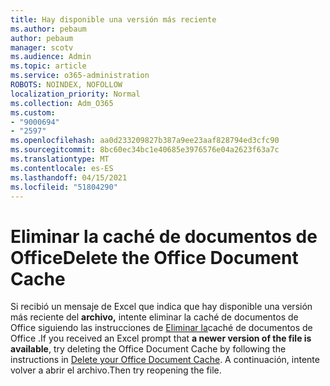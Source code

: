```yaml
---
title: Hay disponible una versión más reciente
ms.author: pebaum
author: pebaum
manager: scotv
ms.audience: Admin
ms.topic: article
ms.service: o365-administration
ROBOTS: NOINDEX, NOFOLLOW
localization_priority: Normal
ms.collection: Adm_O365
ms.custom:
- "9000694"
- "2597"
ms.openlocfilehash: aa0d233209827b387a9ee23aaf828794ed3cfc90
ms.sourcegitcommit: 8bc60ec34bc1e40685e3976576e04a2623f63a7c
ms.translationtype: MT
ms.contentlocale: es-ES
ms.lasthandoff: 04/15/2021
ms.locfileid: "51804290"
---
```

# <a name="delete-the-office-document-cache"></a><span data-ttu-id="10a92-102">Eliminar la caché de documentos de Office</span><span class="sxs-lookup"><span data-stu-id="10a92-102">Delete the Office Document Cache</span></span>

<span data-ttu-id="10a92-103">Si recibió un mensaje de Excel que indica que hay disponible una versión más reciente del **archivo,** intente eliminar la caché de documentos de Office siguiendo las instrucciones de [Eliminar la](https://support.office.com/article/b1d3765e-d71b-4bb8-99ca-acd22c42995d)caché de documentos de Office .</span><span class="sxs-lookup"><span data-stu-id="10a92-103">If you received an Excel prompt that **a newer version of the file is available**, try deleting the Office Document Cache by following the instructions in [Delete your Office Document Cache](https://support.office.com/article/b1d3765e-d71b-4bb8-99ca-acd22c42995d).</span></span> <span data-ttu-id="10a92-104">A continuación, intente volver a abrir el archivo.</span><span class="sxs-lookup"><span data-stu-id="10a92-104">Then try reopening the file.</span></span>
